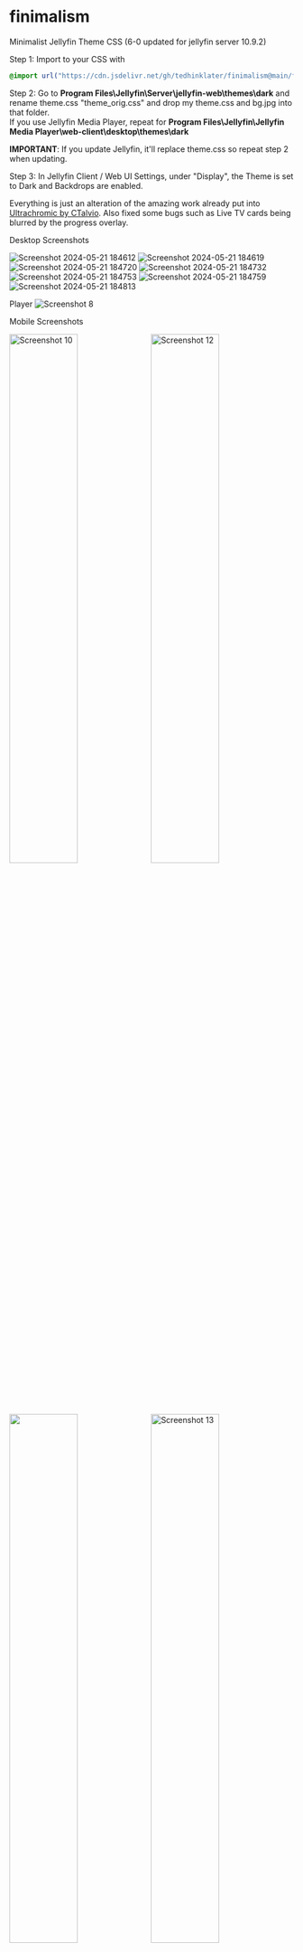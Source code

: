 # finimalism
Minimalist Jellyfin Theme CSS (6-0 updated for jellyfin server 10.9.2)

Step 1: Import to your CSS with

```css
@import url("https://cdn.jsdelivr.net/gh/tedhinklater/finimalism@main/finimalism6-0.css");

```

Step 2: Go to **Program Files\Jellyfin\Server\jellyfin-web\themes\dark** and rename theme.css "theme_orig.css" and drop my theme.css and bg.jpg into that folder.<br>
If you use Jellyfin Media Player, repeat for **Program Files\Jellyfin\Jellyfin Media Player\web-client\desktop\themes\dark**

**IMPORTANT**: If you update Jellyfin, it'll replace theme.css so repeat step 2 when updating.

Step 3: In Jellyfin Client / Web UI Settings, under "Display", the Theme is set to Dark and Backdrops are enabled. 

Everything is just an alteration of the amazing work already put into [Ultrachromic by CTalvio](https://github.com/CTalvio/Ultrachromic). Also fixed some bugs such as Live TV cards being blurred by the progress overlay.

Desktop Screenshots

![Screenshot 2024-05-21 184612](https://github.com/tedhinklater/finimalism/assets/66086488/078d7a58-e33d-40c5-8d64-b4ebb5570ed6)
![Screenshot 2024-05-21 184619](https://github.com/tedhinklater/finimalism/assets/66086488/2c336cc3-c9bd-45c0-ada2-81b11f34455d)
![Screenshot 2024-05-21 184720](https://github.com/tedhinklater/finimalism/assets/66086488/2f58792d-0a8a-429e-bc99-ab0ce6ccb4eb)
![Screenshot 2024-05-21 184732](https://github.com/tedhinklater/finimalism/assets/66086488/1fa4d56f-2c9b-44b2-83b2-3612e7502dcf)
![Screenshot 2024-05-21 184753](https://github.com/tedhinklater/finimalism/assets/66086488/b6a178b7-d015-4220-8f55-e7d8911e27f8)
![Screenshot 2024-05-21 184759](https://github.com/tedhinklater/finimalism/assets/66086488/72229b13-e838-40db-9243-f86675576ae1)
![Screenshot 2024-05-21 184813](https://github.com/tedhinklater/finimalism/assets/66086488/a2a5379e-905b-43a2-9006-6adfe77da2ed)

Player
<img src="https://github.com/tedhinklater/finimalism/assets/66086488/976319a8-09eb-4bb8-be4d-1ebbc53e9180" alt="Screenshot 8">


Mobile Screenshots

<img src="https://github.com/tedhinklater/finimalism/assets/66086488/4b399824-bab8-4c7c-bb98-6fb41b42b2ed" alt="Screenshot 10" style="width: 49%;">
<img src="https://github.com/tedhinklater/finimalism/assets/66086488/64836eae-e0bd-4fce-aaf7-469ad87df156" alt="Screenshot 12" style="width: 49%;">
<br>
<img src="https://github.com/tedhinklater/finimalism/assets/66086488/e1b7be2e-b256-4489-ab64-4c1cec763197" style="width: 49%;">
<img src="https://github.com/tedhinklater/finimalism/assets/66086488/3985136d-f4d7-480b-a944-986a3eb56f81" alt="Screenshot 13" style="width: 49%;"><br>
<img src="https://github.com/tedhinklater/finimalism/assets/66086488/85988d51-497a-4375-8577-d95c41129517" alt="Screenshot 9" style="width: 25%;">


